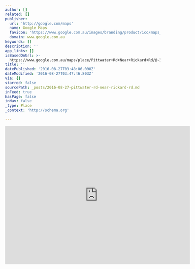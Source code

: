 ```yaml
---
author: []
related: []
publisher:
  url: 'http://google.com/maps'
  name: Google Maps
  favicon: 'https://www.google.com.au/images/branding/product/ico/maps_32dp.ico'
  domain: www.google.com.au
keywords: []
description: ''
app_links: []
isBasedOnUrl: >-
  https://www.google.com.au/maps/place/Pittwater+Rd+Near+Rickard+Rd/@-33.7078973,151.2965283,20.1z/data=!4m5!3m4!1s0x6b0d551dc6a9b331:0xe782dbc2ea728745!8m2!3d-33.708179!4d151.2965924?hl=en
title: ''
datePublished: '2016-08-27T03:48:06.090Z'
dateModified: '2016-08-27T03:47:46.803Z'
via: {}
starred: false
sourcePath: _posts/2016-08-27-pittwater-rd-near-rickard-rd.md
inFeed: true
hasPage: false
inNav: false
_type: Place
_context: 'http://schema.org'

---
```

<iframe src="https://cdn.embedly.com/widgets/media.html?src=https%3A%2F%2Fwww.google.com%2Fmaps%2Fembed%2Fv1%2Fplace%3Fcenter%3D-33.7078973%252C151.2965283%26key%3DAIzaSyBctFF2JCjitURssT91Am-_ZWMzRaYBm4Q%26zoom%3D20.1%26q%3DPittwater%2BRd%2BNear%2BRickard%2BRd&amp;url=https%3A%2F%2Fwww.google.com.au%2Fmaps%2Fplace%2FPittwater%2BRd%2BNear%2BRickard%2BRd%2F%40-33.7078973%2C151.2965283%2C20.1z%2Fdata%3D%214m5%213m4%211s0x6b0d551dc6a9b331%3A0xe782dbc2ea728745%218m2%213d-33.708179%214d151.2965924%3Fhl%3Den%26dg%3Ddbrw%26newdg%3D1&amp;image=http%3A%2F%2Fmaps-api-ssl.google.com%2Fmaps%2Fapi%2Fstaticmap%3Fcenter%3D-33.7078973%2C151.2965283%26zoom%3D15%26size%3D250x250%26sensor%3Dfalse&amp;key=b7d04c9b404c499eba89ee7072e1c4f7&amp;type=text%2Fhtml&amp;schema=google" width="600" height="450" scrolling="no" frameborder="0" allowfullscreen="" style=""></iframe>
